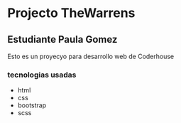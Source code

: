 # Projecto TheWarrens
## Estudiante Paula Gomez
Esto es un proyecyo para desarrollo web de Coderhouse
### tecnologias usadas
- html
- css
- bootstrap
- scss
